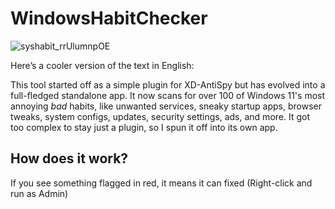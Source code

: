 # WindowsHabitChecker

![syshabit_rrUlumnpOE](https://github.com/user-attachments/assets/81d4f5c1-b6ac-432b-8040-5a45d3d36817)


Here’s a cooler version of the text in English:

This tool started off as a simple plugin for XD-AntiSpy but has evolved into a full-fledged standalone app. It now scans for over 100 of Windows 11's most annoying *bad* habits, like unwanted services, sneaky startup apps, browser tweaks, system configs, updates, security settings, ads, and more. It got too complex to stay just a plugin, so I spun it off into its own app.

## How does it work? 
If you see something flagged in red, it means it can fixed (Right-click and run as Admin)
